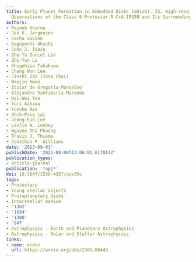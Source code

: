 ```yaml
---
title: Early Planet Formation in Embedded Disks (eDisk). IX. High-resolution ALMA
  Observations of the Class 0 Protostar R CrA IRS5N and Its Surroundings
authors:
- Rajeeb Sharma
- Jes K. Jørgensen
- Sacha Gavino
- Nagayoshi Ohashi
- John J. Tobin
- Zhe-Yu Daniel Lin
- Zhi-Yun Li
- Shigehisa Takakuwa
- Chang Won Lee
- Jinshi Sai (Insa Choi)
- Woojin Kwon
- Itziar de Gregorio-Monsalvo
- Alejandro Santamarı́a-Miranda
- Hsi-Wei Yen
- Yuri Aikawa
- Yusuke Aso
- Shih-Ping Lai
- Jeong-Eun Lee
- Leslie W. Looney
- Nguyen Thi Phuong
- Travis J. Thieme
- Jonathan P. Williams
date: '2023-09-01'
publishDate: '2025-08-06T13:06:01.617014Z'
publication_types:
- article-journal
publication: '*apj*'
doi: 10.3847/1538-4357/ace35c
tags:
- Protostars
- Young stellar objects
- Protoplanetary disks
- Interstellar medium
- '1302'
- '1834'
- '1300'
- '847'
- Astrophysics - Earth and Planetary Astrophysics
- Astrophysics - Solar and Stellar Astrophysics
links:
- name: arXiv
  url: https://arxiv.org/abs/2309.00443
---
```

